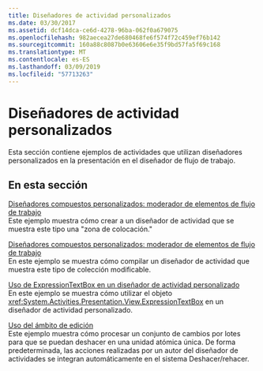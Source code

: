 ```yaml
---
title: Diseñadores de actividad personalizados
ms.date: 03/30/2017
ms.assetid: dcf14dca-ce6d-4278-96ba-062f0a679075
ms.openlocfilehash: 982aecea27de680468fe6f574f72c459ef76b142
ms.sourcegitcommit: 160a88c8087b0e63606e6e35f9bd57fa5f69c168
ms.translationtype: MT
ms.contentlocale: es-ES
ms.lasthandoff: 03/09/2019
ms.locfileid: "57713263"
---
```

# <a name="custom-activity-designers"></a>Diseñadores de actividad personalizados
Esta sección contiene ejemplos de actividades que utilizan diseñadores personalizados en la presentación en el diseñador de flujo de trabajo.  
  
## <a name="in-this-section"></a>En esta sección  
 [Diseñadores compuestos personalizados: moderador de elementos de flujo de trabajo](custom-composite-designers-workflow-item-presenter.md)  
 Este ejemplo muestra cómo crear a un diseñador de actividad que se muestra este tipo una "zona de colocación."  
  
 [Diseñadores compuestos personalizados: moderador de elementos de flujo de trabajo](custom-composite-designers-workflow-items-presenter.md)  
 En este ejemplo se muestra cómo compilar un diseñador de actividad que muestra este tipo de colección modificable.  
  
 [Uso de ExpressionTextBox en un diseñador de actividad personalizado](using-the-expressiontextbox-in-a-custom-activity-designer.md)  
 En este ejemplo se muestra cómo utilizar el objeto <xref:System.Activities.Presentation.View.ExpressionTextBox> en un diseñador de actividad personalizado.  
  
 [Uso del ámbito de edición](using-editing-scope.md)  
 Este ejemplo muestra cómo procesar un conjunto de cambios por lotes para que se puedan deshacer en una unidad atómica única. De forma predeterminada, las acciones realizadas por un autor del diseñador de actividades se integran automáticamente en el sistema Deshacer/rehacer.
